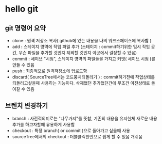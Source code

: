 ﻿# hello git

## git 명령어 요약

 - clone	: 원격 저장소 복사( github에 있는 내용을 나의 워크스페이스에 복사함 ) 
 - add	: 스테이지 영역에 작업 파일 추가
	  (스테이지 : commit하기위한 임시 작업 공간, 무슨 파일을 추가할 것인지 
	   제외할 것인지 이곳에서 결정할 수 있음)
 - commit : 세이브 "시점", 스테이지 영역의 파일들을 가지고 커밋( 세이브 시점 )를 
	   만들 수 있음
 - push 	: 최종적으로 원격저장소에 업로드함 
 - discard( SourceTree에서는 코드뭉치되돌리기 ) : commit하기전에 작업상태를 되돌리고싶을때 사용하는 기능이다. 삭제했던 추가했던간에 무조건 이전상태로 돌아갈 수 있음

## 브렌치 변경하기 

 - branch		: 사전적의미로는 "나무가지"를 뜻함, 기존의 내용을 유지한체 
	  	  새로운 내용 추가를 하고자할때 유용하게 사용함
 - checkout	: 특정 branch( or commit )으로 돌아가고 싶을때 사용 
 - sourceTree에서의 checkout : 더블클릭한번으로 쉽게 할 수 있음 개쉬움 